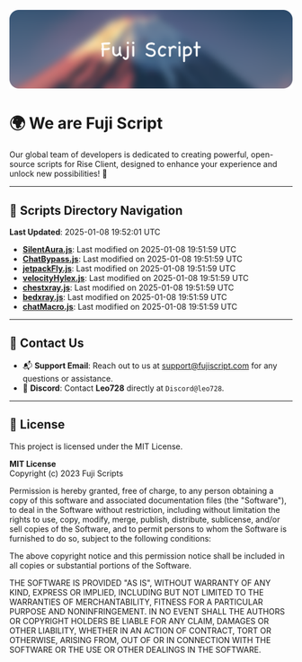 ![Banner](.github/b.webp)

# 🌍 **We are Fuji Script**

Our global team of developers is dedicated to creating powerful, open-source scripts for Rise Client, designed to enhance your experience and unlock new possibilities! 🌟

---
<!-- SCRIPTS_NAVIGATION_START -->
## 📂 **Scripts Directory Navigation**

**Last Updated**: 2025-01-08 19:52:01 UTC

- **[SilentAura.js](scripts/SilentAura.js)**: Last modified on 2025-01-08 19:51:59 UTC
- **[ChatBypass.js](scripts/ChatBypass.js)**: Last modified on 2025-01-08 19:51:59 UTC
- **[jetpackFly.js](scripts/jetpackFly.js)**: Last modified on 2025-01-08 19:51:59 UTC
- **[velocityHylex.js](scripts/velocityHylex.js)**: Last modified on 2025-01-08 19:51:59 UTC
- **[chestxray.js](scripts/chestxray.js)**: Last modified on 2025-01-08 19:51:59 UTC
- **[bedxray.js](scripts/bedxray.js)**: Last modified on 2025-01-08 19:51:59 UTC
- **[chatMacro.js](scripts/chatMacro.js)**: Last modified on 2025-01-08 19:51:59 UTC

<!-- SCRIPTS_NAVIGATION_END -->

---

## 💬 **Contact Us**  
- 📬 **Support Email**: Reach out to us at [support@fujiscript.com](mailto:support@fujiscript.com) for any questions or assistance.  
- 💬 **Discord**: Contact **Leo728** directly at `Discord@leo728`.

---

## 📜 **License**

This project is licensed under the MIT License.  

**MIT License**  
Copyright (c) 2023 Fuji Scripts  

Permission is hereby granted, free of charge, to any person obtaining a copy of this software and associated documentation files (the "Software"), to deal in the Software without restriction, including without limitation the rights to use, copy, modify, merge, publish, distribute, sublicense, and/or sell copies of the Software, and to permit persons to whom the Software is furnished to do so, subject to the following conditions:  

The above copyright notice and this permission notice shall be included in all copies or substantial portions of the Software.  

THE SOFTWARE IS PROVIDED "AS IS", WITHOUT WARRANTY OF ANY KIND, EXPRESS OR IMPLIED, INCLUDING BUT NOT LIMITED TO THE WARRANTIES OF MERCHANTABILITY, FITNESS FOR A PARTICULAR PURPOSE AND NONINFRINGEMENT. IN NO EVENT SHALL THE AUTHORS OR COPYRIGHT HOLDERS BE LIABLE FOR ANY CLAIM, DAMAGES OR OTHER LIABILITY, WHETHER IN AN ACTION OF CONTRACT, TORT OR OTHERWISE, ARISING FROM, OUT OF OR IN CONNECTION WITH THE SOFTWARE OR THE USE OR OTHER DEALINGS IN THE SOFTWARE.  
